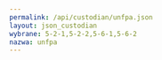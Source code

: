 ```yaml
---
permalink: /api/custodian/unfpa.json
layout: json_custodian
wybrane: 5-2-1,5-2-2,5-6-1,5-6-2
nazwa: unfpa
---
```

